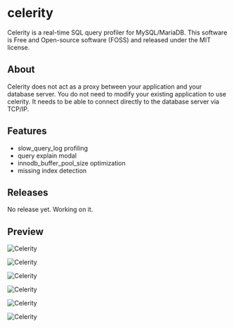 # celerity

Celerity is a real-time SQL query profiler for MySQL/MariaDB. This software is Free and Open-source software (FOSS) and released under the MIT license.

## About 

Celerity does not act as a proxy between your application and your database server. You do not need to modify your existing application to use celerity. It needs to be able to connect directly to the database server via TCP/IP.

## Features

- slow_query_log profiling
- query explain modal
- innodb_buffer_pool_size optimization
- missing index detection

## Releases

No release yet. Working on it.

## Preview

![Celerity](https://i.imgur.com/biqesRF.png)

![Celerity](https://i.imgur.com/kDzELWU.png)

![Celerity](https://i.imgur.com/9q24qPN.png)

![Celerity](https://i.imgur.com/Pe77snN.png)

![Celerity](https://i.imgur.com/Q9l38og.png)

![Celerity](https://i.imgur.com/T6G5c2s.png)
